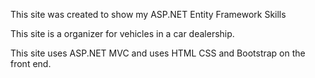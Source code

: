 This site was created to show my ASP.NET Entity Framework Skills

This site is a organizer for vehicles in a car dealership. 

This site uses ASP.NET MVC and uses HTML CSS and Bootstrap on the front end. 
